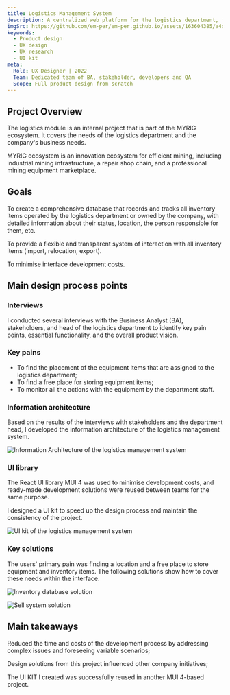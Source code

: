 ```yaml
---
title: Logistics Management System
description: A centralized web platform for the logistics department, featuring an inventory database, transparent employee workflows, a ticketing system, and equipment location tracking.
imgSrc: https://github.com/em-per/em-per.github.io/assets/163604385/a4d6ed15-36d0-4072-93ff-1b773a7d250c
keywords:
  - Product design
  - UX design
  - UX research
  - UI kit
meta:
  Role: UX Designer | 2022
  Team: Dedicated team of BA, stakeholder, developers and QA
  Scope: Full product design from scratch
---
```


## Project Overview

The logistics module is an internal project that is part of the MYRIG ecosystem. It covers the needs of the logistics department and the company's business needs.

MYRIG ecosystem is an innovation ecosystem for efficient mining, including industrial mining infrastructure, a repair shop chain, and a professional mining equipment marketplace.

## Goals

To create a comprehensive database that records and tracks all inventory items operated by the logistics department or owned by the company, with detailed information about their status, location, the person responsible for them, etc.

To provide a flexible and transparent system of interaction with all inventory items (import, relocation, export).

To minimise interface development costs.

## Main design process points

### Interviews

I conducted several interviews with the Business Analyst (BA), stakeholders, and head of the logistics department to identify key pain points, essential functionality, and the overall product vision.

### Key pains

* To find the placement of the equipment items that are assigned to the logistics department;
* To find a free place for storing equipment items;
* To monitor all the actions with the equipment by the department staff.

### Information architecture

Based on the results of the interviews with stakeholders and the department head, I developed the information architecture of the logistics management system.

![Information Architecture of the logistics management system](https://github.com/em-per/em-per.github.io/assets/163604385/3a9a5dbb-372d-4700-ad69-f05d105a81dc)

### UI library

The React UI library MUI 4 was used to minimise development costs, and ready-made development solutions were reused between teams for the same purpose.

I designed a UI kit to speed up the design process and maintain the consistency of the project.

![UI kit of the logistics management system](https://github.com/em-per/em-per.github.io/assets/163604385/7e6d3d48-d8b5-4db7-bcda-b006ea48a0d1)

### Key solutions

The users' primary pain was finding a location and a free place to store equipment and inventory items. The following solutions show how to cover these needs within the interface.

![Inventory database solution](https://github.com/em-per/em-per.github.io/assets/163604385/64315303-2262-4f0b-acdc-0579d507d52b)

![Sell system solution](https://github.com/em-per/em-per.github.io/assets/163604385/4100256b-8067-4683-82a4-fac5c5004a07)

## Main takeaways

Reduced the time and costs of the development process by addressing complex issues and foreseeing variable scenarios;

Design solutions from this project influenced other company initiatives;

The UI KIT I created was successfully reused in another MUI 4-based project.
